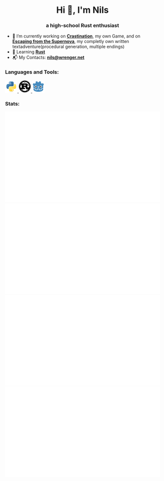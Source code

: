 <h1 align="center">Hi 👋, I'm Nils</h1>
<h3 align="center">a high-school Rust enthusiast</h3>

- 🔭 I’m currently working on **[Crastination](https://github.com/NWrenger/Crastination)**, my own Game, and on **[Escaping from the Supernova](https://github.com/NWrenger/Escaping-from-the-Supernova)**, my completly own written textadventure(procedural generation, multiple endings)
- 🦀 Learning **[Rust](https://www.rust-lang.org/)**
- 📬  My Contacts: **[nils@wrenger.net](mailto:nils@wrenger.net)**

<h3 align="left">Languages and Tools:</h3>
<p align="left">
<a href="https://www.python.org/" target="_blank" rel="noreferrer"> <img src="https://raw.githubusercontent.com/devicons/devicon/master/icons/python/python-original.svg" alt="python" width="40" height="40"/> </a> <a href="https://www.rust-lang.org/" target="_blank" rel="noreferrer"> <img src="https://raw.githubusercontent.com/devicons/devicon/master/icons/rust/rust-plain.svg" alt="rust" width="40" height="40"/> </a> <a href="https://godotengine.org/" target="_blank" rel="noreferrer"> <img src="https://raw.githubusercontent.com/devicons/devicon/master/icons/godot/godot-original.svg" alt="rust" width="40" height="40"/> </a> 
<h3 align="left">Stats:</h3>

![](https://raw.githubusercontent.com/NWrenger/github-stats/master/generated/overview.svg#gh-dark-mode-only)
![](https://raw.githubusercontent.com/NWrenger/github-stats/master/generated/overview.svg#gh-light-mode-only)
![](https://raw.githubusercontent.com/NWrenger/github-stats/master/generated/languages.svg#gh-dark-mode-only)
![](https://raw.githubusercontent.com/NWrenger/github-stats/master/generated/languages.svg#gh-light-mode-only)
